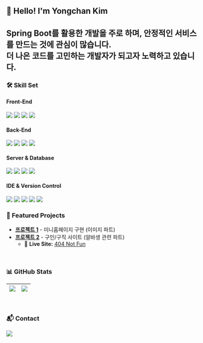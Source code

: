 ## 👋 Hello! I'm Yongchan Kim  
Spring Boot를 활용한 개발을 주로 하며, 안정적인 서비스를 만드는 것에 관심이 많습니다.  
더 나은 코드를 고민하는 개발자가 되고자 노력하고 있습니다.  
-

### 🛠️ Skill Set

#### Front-End  
<p align="left">
  <img src="https://img.shields.io/badge/JavaScript-F7DF1E?style=flat-square&logo=JavaScript&logoColor=black">
  <img src="https://img.shields.io/badge/HTML5-E34F26?style=flat-square&logo=HTML5&logoColor=white">
  <img src="https://img.shields.io/badge/CSS3-1572B6?style=flat-square&logo=CSS3&logoColor=white">
  <img src="https://img.shields.io/badge/Figma-F24E1E?style=flat-square&logo=Figma&logoColor=white">
</p>

#### Back-End  
<p align="left">
  <img src="https://img.shields.io/badge/Java-007396?style=flat-square&logo=Java&logoColor=white">
  <img src="https://img.shields.io/badge/Spring Boot-6DB33F?style=flat-square&logo=Spring&logoColor=white">
  <img src="https://img.shields.io/badge/Thymeleaf-005F0F?style=flat-square&logo=Thymeleaf&logoColor=white">
  <img src="https://img.shields.io/badge/Gradle-02303A?style=flat-square&logo=Gradle&logoColor=white">
</p>

#### Server & Database  
<p align="left">
  <img src="https://img.shields.io/badge/Apache Tomcat-F8DC75?style=flat-square&logo=apachetomcat&logoColor=black"/>
  <img src="https://img.shields.io/badge/Oracle-F80000?style=flat-square&logo=Oracle&logoColor=white">
  <img src="https://img.shields.io/badge/DBeaver-382923?style=flat-square&logo=DBeaver&logoColor=white">
  <img src="https://img.shields.io/badge/AWS-232F3E?logo=amazonaws&logoColor=white&style=flat">
</p>

#### IDE & Version Control  
<p align="left">
  <img src="https://img.shields.io/badge/Visual Studio Code-007ACC?style=flat-square&logo=Visual Studio Code&logoColor=white">
  <img src="https://img.shields.io/badge/Eclipse IDE-2C2255?style=flat-square&logo=Eclipse IDE&logoColor=white">
  <img src="https://img.shields.io/badge/Visual Studio-5C2D91?style=flat-square&logo=Visual Studio&logoColor=white">
  <img src="https://img.shields.io/badge/Git-F05032?style=flat-square&logo=Git&logoColor=white">
  <img src="https://img.shields.io/badge/GitHub-181717?style=flat-square&logo=GitHub&logoColor=white">
</p>

### 🚀 Featured Projects  
- **[프로젝트 1](https://github.com/herd132/project1)** - 미니홈페이지 구현 (이미지 파트)  
- **[프로젝트 2](https://github.com/herd132/project2)** - 구인/구직 사이트 (알바생 관련 파트)  
  - 🔗 **Live Site:** [404 Not Fun](http://404notfun.store/) 

<br>

### 📊 GitHub Stats  
<table>
  <thead>
    <tr>
      <th>
        <img align="center" src="https://github-readme-stats.vercel.app/api?username=herd132&show_icons=true&theme=graywhite" />
      </th>
      <th>
        <img align="center" src="https://github-readme-stats.vercel.app/api/top-langs/?username=herd132&layout=compact&theme=graywhite" />
      </th>
    </tr>
  </thead>
</table>

<br>

### 📬 Contact  
<p align="left">
  <a href="mailto:herd12345667@gmail.com">
    <img src="https://img.shields.io/badge/Gmail-d14836?style=flat-square&logo=Gmail&logoColor=white"/>
  </a>
</p>
